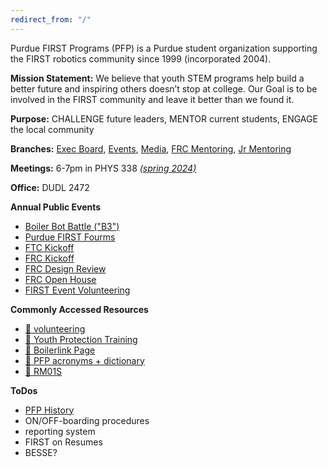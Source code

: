 ```yaml
---
redirect_from: "/"
---
```

Purdue FIRST Programs (PFP) is a Purdue student organization supporting the FIRST robotics community since 1999 (incorporated 2004).

**Mission Statement:** We believe that youth STEM programs help build a better future and inspiring others doesn’t stop at college. Our Goal is to be involved in the FIRST community and leave it better than we found it.

**Purpose:** CHALLENGE future leaders, MENTOR current students, ENGAGE the local community

**Branches:** [Exec Board](exec.md), [Events](events.md), [Media](media.md), [FRC Mentoring](mentor_frc.md), [Jr Mentoring](mentor_jr.md)

**Meetings:** 6-7pm in PHYS 338 *[(spring 2024)](2024spring.md)*

**Office:** DUDL 2472

**Annual Public Events**
- [Boiler Bot Battle ("B3")](B3.md)
- [Purdue FIRST Fourms](fourms.md)
- [FTC Kickoff](kickoff_FTC.md)
- [FRC Kickoff](kickoff_FRC.md)
- [FRC Design Review](design_review.md)
- [FRC Open House](open_house.md)
- [FIRST Event Volunteering](volunteering.md)

**Commonly Accessed Resources**
- [🤝 volunteering](volunteering.md)
- [🚸 Youth Protection Training](https://www.purdue.edu/ethics/youth_protection/Staff/Training.php)
- [🔗 Boilerlink Page](https://boilerlink.purdue.edu/organization/purduefirstprograms/)
- [📖 PFP acronyms + dictionary](dictionary.md)
- [🚗 RM01S](https://www.purdue.edu/business/risk_mgmt/Vehicle_Use_Info/index.html)

**ToDos**
- [PFP History](history.md)
- ON/OFF-boarding procedures
- reporting system
- FIRST on Resumes
- BESSE?
